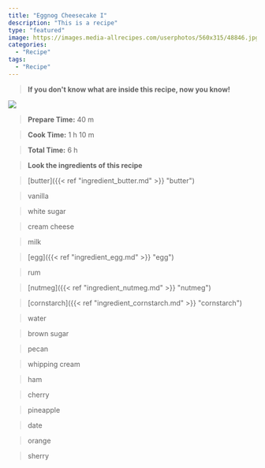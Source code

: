 ```yaml
---
title: "Eggnog Cheesecake I"
description: "This is a recipe"
type: "featured"
image: https://images.media-allrecipes.com/userphotos/560x315/48846.jpg
categories: 
  - "Recipe"
tags: 
  - "Recipe"
---
```



>**If you don't know what are inside this recipe, now you know!**

![](../images/Recipes-Banner.jpg)
> **Prepare Time:** 40 m


> **Cook Time:** 1 h 10 m


> **Total Time:** 6 h

> **Look the ingredients of this recipe**

> [butter]({{< ref "ingredient_butter.md" >}} "butter")

> vanilla

> white sugar

> cream cheese

> milk

> [egg]({{< ref "ingredient_egg.md" >}} "egg")

> rum

> [nutmeg]({{< ref "ingredient_nutmeg.md" >}} "nutmeg")

> [cornstarch]({{< ref "ingredient_cornstarch.md" >}} "cornstarch")

> water

> brown sugar

> pecan

> whipping cream

> ham

> cherry

> pineapple

> date

> orange

> sherry

